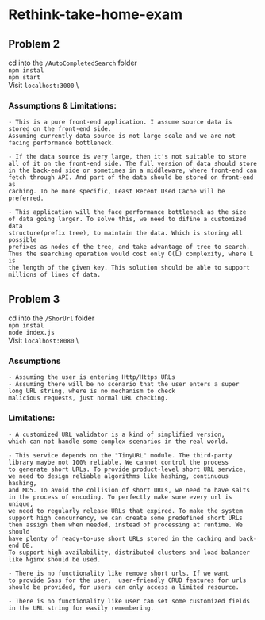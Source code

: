 # Rethink-take-home-exam


## Problem 2 

cd into the `/AutoCompletedSearch` folder \
`npm instal` \
`npm start` \
Visit `localhost:3000` \

### Assumptions & Limitations:

	- This is a pure front-end application. I assume source data is 
	stored on the front-end side. 
	Assuming currently data source is not large scale and we are not 
	facing performance bottleneck.

	- If the data source is very large, then it's not suitable to store 
	all of it on the front-end side. The full version of data should store 
	in the back-end side or sometimes in a middleware, where front-end can 
	fetch through API. And part of the data should be stored on front-end as 
	caching. To be more specific, Least Recent Used Cache will be preferred.

	- This application will the face performance bottleneck as the size 
	of data going larger. To solve this, we need to difine a customized data 
	structure(prefix tree), to maintain the data. Which is storing all possible 
	prefixes as nodes of the tree, and take advantage of tree to search. 
	Thus the searching operation would cost only O(L) complexity, where L is 
	the length of the given key. This solution should be able to support 
	millions of lines of data. 





## Problem 3 

cd into the `/ShorUrl` folder \
`npm instal` \
`node index.js` \
Visit `localhost:8080` \

### Assumptions 

	- Assuming the user is entering Http/Https URLs
	- Assuming there will be no scenario that the user enters a super 
	long URL string, where is no mechanism to check 
	malicious requests, just normal URL checking.


### Limitations:

	- A customized URL validator is a kind of simplified version, 
	which can not handle some complex scenarios in the real world.

	- This service depends on the "TinyURL" module. The third-party 
	library maybe not 100% reliable. We cannot control the process 
	to generate short URLs. To provide product-level short URL service, 
	we need to design reliable algorithms like hashing, continuous hashing, 
	and MD5. To avoid the collision of short URLs, we need to have salts 
	in the process of encoding. To perfectly make sure every url is unique,
	we need to regularly release URLs that expired. To make the system 
	support high concurrency, we can create some predefined short URLs 
	then assign them when needed, instead of processing at runtime. We should 
	have plenty of ready-to-use short URLs stored in the caching and back-end DB. 
	To support high availability, distributed clusters and load balancer 
	like Nginx should be used.   
	
	- There is no functionality like remove short urls. If we want 
	to provide Sass for the user,  user-friendly CRUD features for urls 
	should be provided, for users can only access a limited resource.

	- There is no functionality like user can set some customized fields 
	in the URL string for easily remembering. 
